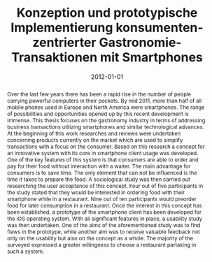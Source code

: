 ---
abstract: Over the last few years there has been a rapid rise in the number of people
  carrying powerful computers in their pockets. By mid 2011, more than half of all
  mobile phones used in Europe and North America were smartphones. The range of possibilities
  and opportunities opened up by this recent development is immense. This thesis focuses
  on the gastronomy industry in terms of addressing business transactions utilizing
  smartphones and similar technological advances. At the beginning of this work researches
  and reviews were undertaken concerning products currently on the market which are
  used to simplify transactions with a focus on the consumer. Based on this research
  a concept for an innovative system with its core in smartphone client usage was
  developed. One of the key features of this system is that consumers are able to
  order and pay for their food without interaction with a waiter. The main advantage
  for consumers is to save time. The only element that can not be influenced is the
  time it takes to prepare the food. A sociological study was then carried out researching
  the user acceptance of this concept. Four out of five participants in the study
  stated that they would be interested in ordering food with their smartphone while
  in a restaurant. Nine out of ten participants would preorder food for later consumption
  in a restaurant. Once the interest in this concept has been established, a prototype
  of the smartphone client has been developed for the iOS operating system. With all
  significant features in place, a usability study was then undertaken. One of the
  aims of the aforementioned study was to find flaws in the prototype, while another
  aim was to receive valuable feedback not only on the usability but also on the concept
  as a whole. The majority of the surveyed expressed a greater willingness to choose
  a restaurant partaking in such a system.
authors:
- Dominik Gruber
date: '2012-01-01'
featured: false
links:
- name: Publik
  url: https://publik.tuwien.ac.at/showentry.php?ID=215633&lang=1
publication_types:
- '7'
publishDate: '2012-01-01'
title: Konzeption und prototypische Implementierung konsumenten-zentrierter Gastronomie-Transaktionen
  mit Smartphones
url_pdf: ''
---